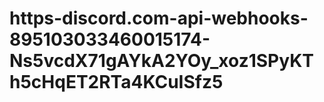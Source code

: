 # https-discord.com-api-webhooks-895103033460015174-Ns5vcdX71gAYkA2YOy_xoz1SPyKTh5cHqET2RTa4KCuISfz5